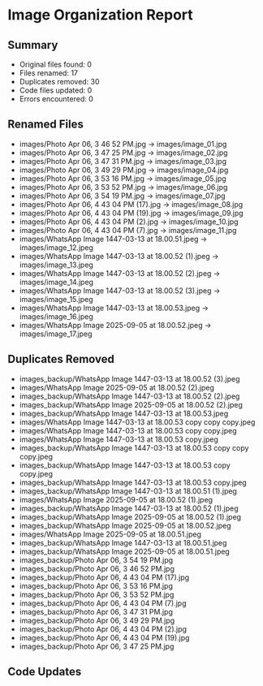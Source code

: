 # Image Organization Report

## Summary
- Original files found: 0
- Files renamed: 17
- Duplicates removed: 30
- Code files updated: 0
- Errors encountered: 0

## Renamed Files
- images/Photo Apr 06, 3 46 52 PM.jpg → images/image_01.jpg
- images/Photo Apr 06, 3 47 25 PM.jpg → images/image_02.jpg
- images/Photo Apr 06, 3 47 31 PM.jpg → images/image_03.jpg
- images/Photo Apr 06, 3 49 29 PM.jpg → images/image_04.jpg
- images/Photo Apr 06, 3 53 16 PM.jpg → images/image_05.jpg
- images/Photo Apr 06, 3 53 52 PM.jpg → images/image_06.jpg
- images/Photo Apr 06, 3 54 19 PM.jpg → images/image_07.jpg
- images/Photo Apr 06, 4 43 04 PM (17).jpg → images/image_08.jpg
- images/Photo Apr 06, 4 43 04 PM (19).jpg → images/image_09.jpg
- images/Photo Apr 06, 4 43 04 PM (2).jpg → images/image_10.jpg
- images/Photo Apr 06, 4 43 04 PM (7).jpg → images/image_11.jpg
- images/WhatsApp Image 1447-03-13 at 18.00.51.jpeg → images/image_12.jpeg
- images/WhatsApp Image 1447-03-13 at 18.00.52 (1).jpeg → images/image_13.jpeg
- images/WhatsApp Image 1447-03-13 at 18.00.52 (2).jpeg → images/image_14.jpeg
- images/WhatsApp Image 1447-03-13 at 18.00.52 (3).jpeg → images/image_15.jpeg
- images/WhatsApp Image 1447-03-13 at 18.00.53.jpeg → images/image_16.jpeg
- images/WhatsApp Image 2025-09-05 at 18.00.52.jpeg → images/image_17.jpeg

## Duplicates Removed
- images_backup/WhatsApp Image 1447-03-13 at 18.00.52 (3).jpeg
- images/WhatsApp Image 2025-09-05 at 18.00.52 (2).jpeg
- images_backup/WhatsApp Image 1447-03-13 at 18.00.52 (2).jpeg
- images_backup/WhatsApp Image 2025-09-05 at 18.00.52 (2).jpeg
- images_backup/WhatsApp Image 1447-03-13 at 18.00.53.jpeg
- images/WhatsApp Image 1447-03-13 at 18.00.53 copy copy copy.jpeg
- images/WhatsApp Image 1447-03-13 at 18.00.53 copy copy.jpeg
- images/WhatsApp Image 1447-03-13 at 18.00.53 copy.jpeg
- images_backup/WhatsApp Image 1447-03-13 at 18.00.53 copy copy copy.jpeg
- images_backup/WhatsApp Image 1447-03-13 at 18.00.53 copy copy.jpeg
- images_backup/WhatsApp Image 1447-03-13 at 18.00.53 copy.jpeg
- images_backup/WhatsApp Image 1447-03-13 at 18.00.51 (1).jpeg
- images/WhatsApp Image 2025-09-05 at 18.00.52 (1).jpeg
- images_backup/WhatsApp Image 1447-03-13 at 18.00.52 (1).jpeg
- images_backup/WhatsApp Image 2025-09-05 at 18.00.52 (1).jpeg
- images_backup/WhatsApp Image 2025-09-05 at 18.00.52.jpeg
- images/WhatsApp Image 2025-09-05 at 18.00.51.jpeg
- images_backup/WhatsApp Image 1447-03-13 at 18.00.51.jpeg
- images_backup/WhatsApp Image 2025-09-05 at 18.00.51.jpeg
- images_backup/Photo Apr 06, 3 54 19 PM.jpg
- images_backup/Photo Apr 06, 3 46 52 PM.jpg
- images_backup/Photo Apr 06, 4 43 04 PM (17).jpg
- images_backup/Photo Apr 06, 3 53 16 PM.jpg
- images_backup/Photo Apr 06, 3 53 52 PM.jpg
- images_backup/Photo Apr 06, 4 43 04 PM (7).jpg
- images_backup/Photo Apr 06, 3 47 31 PM.jpg
- images_backup/Photo Apr 06, 3 49 29 PM.jpg
- images_backup/Photo Apr 06, 4 43 04 PM (2).jpg
- images_backup/Photo Apr 06, 4 43 04 PM (19).jpg
- images_backup/Photo Apr 06, 3 47 25 PM.jpg

## Code Updates
